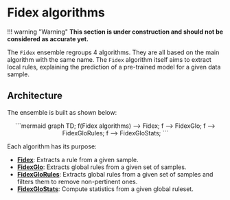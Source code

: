 # Fidex algorithms

!!! warning "Warning"
    **This section is under construction and should not be considered as accurate yet.**

The `Fidex` ensemble regroups 4 algorithms. They are all based on the main algorithm with the same name. The `Fidex` algorithm itself aims to extract local rules, explaining the prediction of a pre-trained model for a given data sample. 


## Architecture

The ensemble is built as shown below:

<div align="center">
```mermaid
graph TD;
    f(Fidex algorithms) --> Fidex;
    f --> FidexGlo;
    f --> FidexGloRules;
    f --> FidexGloStats;
```
</div>

Each algorithm has its purpose:

- **[Fidex](fidex.md)**: Extracts a rule from a given sample.
- **[FidexGlo](fidexglo.md)**: Extracts global rules from a given set of samples. 
- **[FidexGloRules](fidexglorules.md)**: Extracts global rules from a given set of samples and filters them to remove non-pertinent ones. 
- **[FidexGloStats](fidexglostats.md)**: Compute statistics from a given global ruleset.